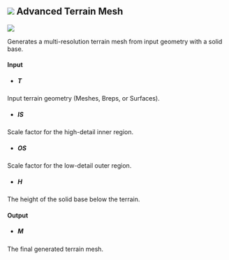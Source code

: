 ## ![](../../images/icons/Advanced_Terrain_Mesh.png) Advanced Terrain Mesh

![](../../images/components/Advanced_Terrain_Mesh.png)

Generates a multi-resolution terrain mesh from input geometry with a solid base.

#### Input
* ##### T 
Input terrain geometry (Meshes, Breps, or Surfaces).
* ##### IS 
Scale factor for the high-detail inner region.
* ##### OS 
Scale factor for the low-detail outer region.
* ##### H 
The height of the solid base below the terrain.

#### Output
* ##### M
The final generated terrain mesh.